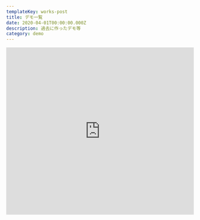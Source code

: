 ```yaml
---
templateKey: works-post
title: デモ一覧
date: 2020-04-01T00:00:00.000Z
description: 過去に作ったデモ等
category: demo
---
```

<iframe width="100%" height="450" scrolling="no" frameBorder="no" allow="autoplay" src="https://w.soundcloud.com/player/?url=https%3A//api.soundcloud.com/users/510567141&color=%23ff5500&auto_play=false&hide_related=false&show_comments=true&show_user=true&show_reposts=false&show_teaser=true"></iframe>      